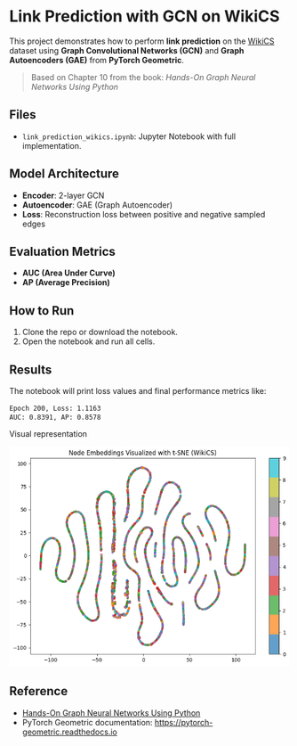 # Link Prediction with GCN on WikiCS

This project demonstrates how to perform **link prediction** on the [WikiCS](https://arxiv.org/abs/2007.02901) dataset using **Graph Convolutional Networks (GCN)** and **Graph Autoencoders (GAE)** from **PyTorch Geometric**.

> Based on Chapter 10 from the book: *Hands-On Graph Neural Networks Using Python*

## Files

- `link_prediction_wikics.ipynb`: Jupyter Notebook with full implementation.

## Model Architecture

- **Encoder**: 2-layer GCN
- **Autoencoder**: GAE (Graph Autoencoder)
- **Loss**: Reconstruction loss between positive and negative sampled edges

## Evaluation Metrics

- **AUC (Area Under Curve)**
- **AP (Average Precision)**

## How to Run

1. Clone the repo or download the notebook.
2. Open the notebook and run all cells.

## Results

The notebook will print loss values and final performance metrics like:

```
Epoch 200, Loss: 1.1163
AUC: 0.8391, AP: 0.8578
```
Visual representation

![Visual_results](image.png)

## Reference

- [Hands-On Graph Neural Networks Using Python](https://github.com/PacktPublishing/Hands-On-Graph-Neural-Networks-Using-Python)
- PyTorch Geometric documentation: https://pytorch-geometric.readthedocs.io